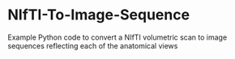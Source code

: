 # NIfTI-To-Image-Sequence
Example Python code to convert a NIfTI volumetric scan to image sequences reflecting each of the anatomical views
